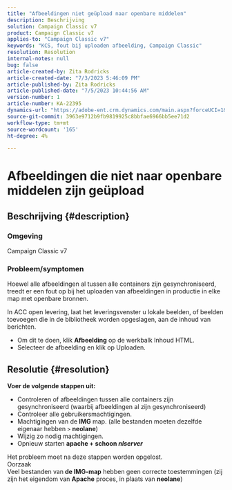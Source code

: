 ```yaml
---
title: "Afbeeldingen niet geüpload naar openbare middelen"
description: Beschrijving
solution: Campaign Classic v7
product: Campaign Classic v7
applies-to: "Campaign Classic v7"
keywords: "KCS, fout bij uploaden afbeelding, Campaign Classic"
resolution: Resolution
internal-notes: null
bug: false
article-created-by: Zita Rodricks
article-created-date: "7/3/2023 5:46:09 PM"
article-published-by: Zita Rodricks
article-published-date: "7/5/2023 10:44:56 AM"
version-number: 1
article-number: KA-22395
dynamics-url: "https://adobe-ent.crm.dynamics.com/main.aspx?forceUCI=1&pagetype=entityrecord&etn=knowledgearticle&id=ff97d978-c919-ee11-8f6e-6045bd006268"
source-git-commit: 3963e9712b9fb9819925c8bbfae6966bb5ee71d2
workflow-type: tm+mt
source-wordcount: '165'
ht-degree: 4%

---
```


# Afbeeldingen die niet naar openbare middelen zijn geüpload

## Beschrijving {#description}


### <b>Omgeving </b>

Campaign Classic v7

### <b>Probleem/symptomen</b>

Hoewel alle afbeeldingen al tussen alle containers zijn gesynchroniseerd, treedt er een fout op bij het uploaden van afbeeldingen in productie in elke map met openbare bronnen.

In ACC open levering, laat het leveringsvenster u lokale beelden, of beelden toevoegen die in de bibliotheek worden opgeslagen, aan de inhoud van berichten.

- Om dit te doen, klik <b>Afbeelding</b> op de werkbalk Inhoud HTML.
- Selecteer de afbeelding en klik op Uploaden.



## Resolutie {#resolution}

<b>Voer de volgende stappen uit:</b>
- Controleren of afbeeldingen tussen alle containers zijn gesynchroniseerd (waarbij afbeeldingen al zijn gesynchroniseerd)
- Controleer alle gebruikersmachtigingen.
- Machtigingen van de <b>IMG</b> map. (alle bestanden moeten dezelfde eigenaar hebben `>`  <b>neolane</b>)
- Wijzig zo nodig machtigingen.
- Opnieuw starten <b>apache + schoon *nlserver</b>*


Het probleem moet na deze stappen worden opgelost.
<br>Oorzaak <br>
Veel bestanden van<b> de </b><b>IMG-map</b> hebben geen correcte toestemmingen (zij zijn het eigendom van <b>Apache</b> proces, in plaats van <b>neolane</b>)
